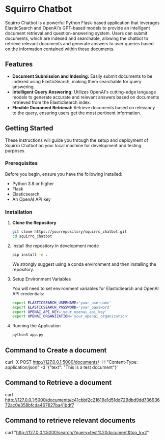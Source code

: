 # Squirro Chatbot

Squirro Chatbot is a powerful Python Flask-based application that leverages ElasticSearch and OpenAI's GPT-based models to provide an intelligent document retrieval and question-answering system. Users can submit documents, which are indexed and searchable, allowing the chatbot to retrieve relevant documents and generate answers to user queries based on the information contained within those documents.

## Features

- **Document Submission and Indexing:** Easily submit documents to be indexed using ElasticSearch, making them searchable for query answering.
- **Intelligent Query Answering:** Utilizes OpenAI's cutting-edge language models to generate accurate and relevant answers based on documents retrieved from the ElasticSearch index.
- **Flexible Document Retrieval:** Retrieve documents based on relevancy to the query, ensuring users get the most pertinent information.

## Getting Started

These instructions will guide you through the setup and deployment of Squirro Chatbot on your local machine for development and testing purposes.

### Prerequisites

Before you begin, ensure you have the following installed:
- Python 3.8 or higher
- Flask
- Elasticsearch
- An OpenAI API key

### Installation

1. **Clone the Repository**

   ```sh
   git clone https://yourrepository/squirro_chatbot.git
   cd squirro_chatbot
   ```

2. Install the repository in development mode

    ```sh
   pip install -e .
   ```
    We strongly suggest using a conda environment and then installing the repository.

3. Setup Environment Variables

    You will need to set environment variables for ElasticSearch and OpenAI API credentials:
    ```sh
    export ELASTICSEARCH_USERNAME='your_username'
    export ELASTICSEARCH_PASSWORD='your_password'
    export OPENAI_API_KEY='your_openai_api_key'
    export OPENAI_ORGANIZATION='your_openai_organization'
    ```

4. Running the Application

    ```sh
    python3 app.py
    ```
    
## Command to Create a document

curl -X POST http://127.0.0.1:5000/documents/ -H "Content-Type: application/json" -d '{"text": "This is a test document"}' 

## Command to Retrieve a document

curl http://127.0.0.1:5000/documents/c41cbbf2c21619e1d51dd729dbd9dd73693672ac0e358bfcda467827ba41bdf7

## Command to retrieve relevant documents

curl "http://127.0.0.1:5000/search/?query=test%20document&top_k=2"